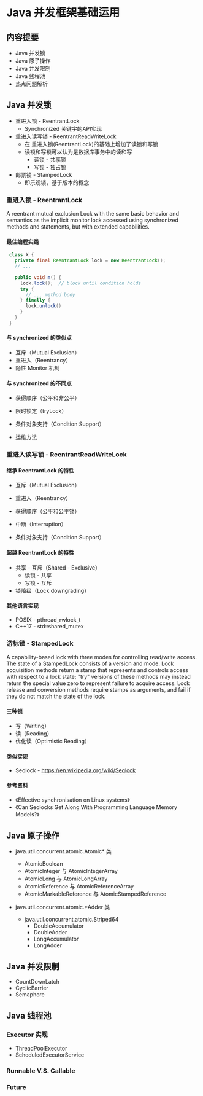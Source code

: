 # Java 并发框架基础运用

## 内容提要

* Java 并发锁
* Java 原子操作
* Java 并发限制
* Java 线程池
* 热点问题解析



## Java 并发锁

* 重进入锁 - ReentrantLock
  * Synchronized 关键字的API实现
* 重进入读写锁 - ReentrantReadWriteLock
  * 在 重进入锁(ReentrantLock)的基础上增加了读锁和写锁
  * 读锁和写锁可以认为是数据库事务中的读和写
    * 读锁 - 共享锁
    * 写锁 - 独占锁
* 邮票锁 - StampedLock
  * 即乐观锁，基于版本的概念

### 重进入锁 - ReentrantLock

A reentrant mutual exclusion Lock with the same basic behavior and semantics as the implicit monitor lock accessed using synchronized methods and statements, but with extended capabilities.

#### 最佳编程实践

```java
 class X {
   private final ReentrantLock lock = new ReentrantLock();
   // ...

   public void m() { 
     lock.lock();  // block until condition holds
     try {
       // ... method body
     } finally {
       lock.unlock()
     }
   }
 }
```

#### 与 synchronized 的类似点

* 互斥（Mutual Exclusion）
* 重进入（Reentrancy）
* 隐性 Monitor 机制

#### 与 synchronized 的不同点

* 获得顺序（公平和非公平）
* 限时锁定（tryLock）
* 条件对象支持（Condition Support）

* 运维方法

### 重进入读写锁 - ReentrantReadWriteLock

#### 继承 ReentrantLock 的特性

* 互斥（Mutual Exclusion）
* 重进入（Reentrancy）
* 获得顺序（公平和公平锁）

* 中断（Interruption）

* 条件对象支持（Condition Support）

#### 超越 ReentrantLock 的特性

* 共享 - 互斥（Shared - Exclusive）
  * 读锁 - 共享
  * 写锁 - 互斥
* 锁降级（Lock downgrading）

#### 其他语言实现

* POSIX - pthread_rwlock_t
* C++17 - std::shared_mutex

### 游标锁 - StampedLock

A capability-based lock with three modes for controlling read/write access. The state of a StampedLock consists of a version and mode. Lock acquisition methods return a stamp that represents and controls access with respect to a lock state; "try" versions of these methods may instead return the special value zero to represent failure to acquire access. Lock release and conversion methods require stamps as arguments, and fail if they do not match the state of the lock.

#### 三种锁

* 写（Writing）
* 读（Reading）
* 优化读（Optimistic Reading）

#### 类似实现

* Seqlock - https://en.wikipedia.org/wiki/Seqlock

#### 参考资料

* 《Effective synchronisation on Linux systems》
* 《Can Seqlocks Get Along With Programming Language Memory Models?》



## Java 原子操作

* java.util.concurrent.atomic.Atomic* 类
  * AtomicBoolean
  * AtomicInteger 与 AtomicIntegerArray
  * AtomicLong 与 AtomicLongArray
  * AtomicReference 与 AtomicReferenceArray
  * AtomicMarkableReference 与 AtomicStampedReference

* java.util.concurrent.atomic.*Adder 类
  * java.util.concurrent.atomic.Striped64
    * DoubleAccumulator
    * DoubleAdder
    * LongAccumulator
    * LongAdder



## Java 并发限制

* CountDownLatch
* CyclicBarrier
* Semaphore



## Java 线程池

### Executor 实现

* ThreadPoolExecutor
* ScheduledExecutorService

### Runnable V.S. Callable

### Future

















